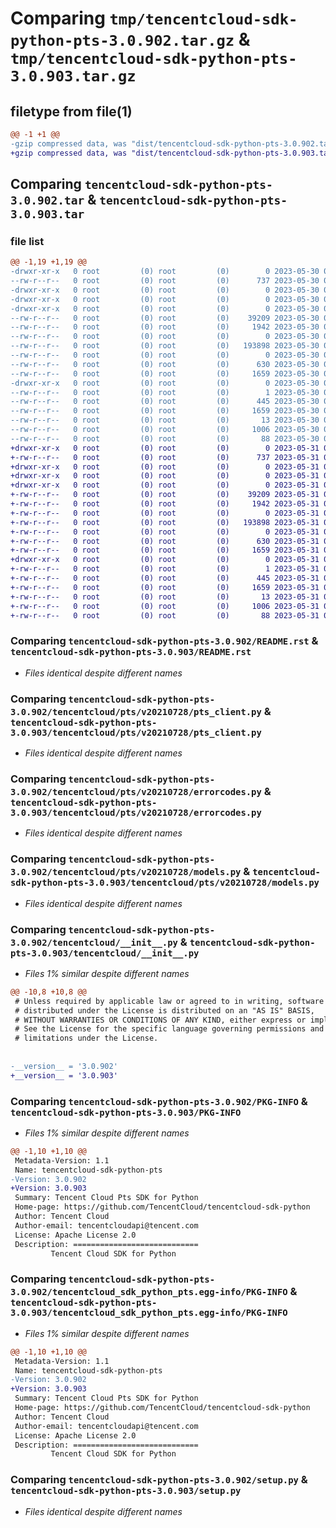 # Comparing `tmp/tencentcloud-sdk-python-pts-3.0.902.tar.gz` & `tmp/tencentcloud-sdk-python-pts-3.0.903.tar.gz`

## filetype from file(1)

```diff
@@ -1 +1 @@
-gzip compressed data, was "dist/tencentcloud-sdk-python-pts-3.0.902.tar", last modified: Tue May 30 00:29:40 2023, max compression
+gzip compressed data, was "dist/tencentcloud-sdk-python-pts-3.0.903.tar", last modified: Wed May 31 02:17:49 2023, max compression
```

## Comparing `tencentcloud-sdk-python-pts-3.0.902.tar` & `tencentcloud-sdk-python-pts-3.0.903.tar`

### file list

```diff
@@ -1,19 +1,19 @@
-drwxr-xr-x   0 root         (0) root         (0)        0 2023-05-30 00:29:40.000000 tencentcloud-sdk-python-pts-3.0.902/
--rw-r--r--   0 root         (0) root         (0)      737 2023-05-30 00:29:40.000000 tencentcloud-sdk-python-pts-3.0.902/README.rst
-drwxr-xr-x   0 root         (0) root         (0)        0 2023-05-30 00:29:40.000000 tencentcloud-sdk-python-pts-3.0.902/tencentcloud/
-drwxr-xr-x   0 root         (0) root         (0)        0 2023-05-30 00:29:40.000000 tencentcloud-sdk-python-pts-3.0.902/tencentcloud/pts/
-drwxr-xr-x   0 root         (0) root         (0)        0 2023-05-30 00:29:40.000000 tencentcloud-sdk-python-pts-3.0.902/tencentcloud/pts/v20210728/
--rw-r--r--   0 root         (0) root         (0)    39209 2023-05-30 00:29:40.000000 tencentcloud-sdk-python-pts-3.0.902/tencentcloud/pts/v20210728/pts_client.py
--rw-r--r--   0 root         (0) root         (0)     1942 2023-05-30 00:29:40.000000 tencentcloud-sdk-python-pts-3.0.902/tencentcloud/pts/v20210728/errorcodes.py
--rw-r--r--   0 root         (0) root         (0)        0 2023-05-30 00:29:40.000000 tencentcloud-sdk-python-pts-3.0.902/tencentcloud/pts/v20210728/__init__.py
--rw-r--r--   0 root         (0) root         (0)   193898 2023-05-30 00:29:40.000000 tencentcloud-sdk-python-pts-3.0.902/tencentcloud/pts/v20210728/models.py
--rw-r--r--   0 root         (0) root         (0)        0 2023-05-30 00:29:40.000000 tencentcloud-sdk-python-pts-3.0.902/tencentcloud/pts/__init__.py
--rw-r--r--   0 root         (0) root         (0)      630 2023-05-30 00:29:40.000000 tencentcloud-sdk-python-pts-3.0.902/tencentcloud/__init__.py
--rw-r--r--   0 root         (0) root         (0)     1659 2023-05-30 00:29:40.000000 tencentcloud-sdk-python-pts-3.0.902/PKG-INFO
-drwxr-xr-x   0 root         (0) root         (0)        0 2023-05-30 00:29:40.000000 tencentcloud-sdk-python-pts-3.0.902/tencentcloud_sdk_python_pts.egg-info/
--rw-r--r--   0 root         (0) root         (0)        1 2023-05-30 00:29:40.000000 tencentcloud-sdk-python-pts-3.0.902/tencentcloud_sdk_python_pts.egg-info/dependency_links.txt
--rw-r--r--   0 root         (0) root         (0)      445 2023-05-30 00:29:40.000000 tencentcloud-sdk-python-pts-3.0.902/tencentcloud_sdk_python_pts.egg-info/SOURCES.txt
--rw-r--r--   0 root         (0) root         (0)     1659 2023-05-30 00:29:40.000000 tencentcloud-sdk-python-pts-3.0.902/tencentcloud_sdk_python_pts.egg-info/PKG-INFO
--rw-r--r--   0 root         (0) root         (0)       13 2023-05-30 00:29:40.000000 tencentcloud-sdk-python-pts-3.0.902/tencentcloud_sdk_python_pts.egg-info/top_level.txt
--rw-r--r--   0 root         (0) root         (0)     1006 2023-05-30 00:29:40.000000 tencentcloud-sdk-python-pts-3.0.902/setup.py
--rw-r--r--   0 root         (0) root         (0)       88 2023-05-30 00:29:40.000000 tencentcloud-sdk-python-pts-3.0.902/setup.cfg
+drwxr-xr-x   0 root         (0) root         (0)        0 2023-05-31 02:17:49.000000 tencentcloud-sdk-python-pts-3.0.903/
+-rw-r--r--   0 root         (0) root         (0)      737 2023-05-31 02:17:49.000000 tencentcloud-sdk-python-pts-3.0.903/README.rst
+drwxr-xr-x   0 root         (0) root         (0)        0 2023-05-31 02:17:49.000000 tencentcloud-sdk-python-pts-3.0.903/tencentcloud/
+drwxr-xr-x   0 root         (0) root         (0)        0 2023-05-31 02:17:49.000000 tencentcloud-sdk-python-pts-3.0.903/tencentcloud/pts/
+drwxr-xr-x   0 root         (0) root         (0)        0 2023-05-31 02:17:49.000000 tencentcloud-sdk-python-pts-3.0.903/tencentcloud/pts/v20210728/
+-rw-r--r--   0 root         (0) root         (0)    39209 2023-05-31 02:17:49.000000 tencentcloud-sdk-python-pts-3.0.903/tencentcloud/pts/v20210728/pts_client.py
+-rw-r--r--   0 root         (0) root         (0)     1942 2023-05-31 02:17:49.000000 tencentcloud-sdk-python-pts-3.0.903/tencentcloud/pts/v20210728/errorcodes.py
+-rw-r--r--   0 root         (0) root         (0)        0 2023-05-31 02:17:49.000000 tencentcloud-sdk-python-pts-3.0.903/tencentcloud/pts/v20210728/__init__.py
+-rw-r--r--   0 root         (0) root         (0)   193898 2023-05-31 02:17:49.000000 tencentcloud-sdk-python-pts-3.0.903/tencentcloud/pts/v20210728/models.py
+-rw-r--r--   0 root         (0) root         (0)        0 2023-05-31 02:17:49.000000 tencentcloud-sdk-python-pts-3.0.903/tencentcloud/pts/__init__.py
+-rw-r--r--   0 root         (0) root         (0)      630 2023-05-31 02:17:49.000000 tencentcloud-sdk-python-pts-3.0.903/tencentcloud/__init__.py
+-rw-r--r--   0 root         (0) root         (0)     1659 2023-05-31 02:17:49.000000 tencentcloud-sdk-python-pts-3.0.903/PKG-INFO
+drwxr-xr-x   0 root         (0) root         (0)        0 2023-05-31 02:17:49.000000 tencentcloud-sdk-python-pts-3.0.903/tencentcloud_sdk_python_pts.egg-info/
+-rw-r--r--   0 root         (0) root         (0)        1 2023-05-31 02:17:49.000000 tencentcloud-sdk-python-pts-3.0.903/tencentcloud_sdk_python_pts.egg-info/dependency_links.txt
+-rw-r--r--   0 root         (0) root         (0)      445 2023-05-31 02:17:49.000000 tencentcloud-sdk-python-pts-3.0.903/tencentcloud_sdk_python_pts.egg-info/SOURCES.txt
+-rw-r--r--   0 root         (0) root         (0)     1659 2023-05-31 02:17:49.000000 tencentcloud-sdk-python-pts-3.0.903/tencentcloud_sdk_python_pts.egg-info/PKG-INFO
+-rw-r--r--   0 root         (0) root         (0)       13 2023-05-31 02:17:49.000000 tencentcloud-sdk-python-pts-3.0.903/tencentcloud_sdk_python_pts.egg-info/top_level.txt
+-rw-r--r--   0 root         (0) root         (0)     1006 2023-05-31 02:17:49.000000 tencentcloud-sdk-python-pts-3.0.903/setup.py
+-rw-r--r--   0 root         (0) root         (0)       88 2023-05-31 02:17:49.000000 tencentcloud-sdk-python-pts-3.0.903/setup.cfg
```

### Comparing `tencentcloud-sdk-python-pts-3.0.902/README.rst` & `tencentcloud-sdk-python-pts-3.0.903/README.rst`

 * *Files identical despite different names*

### Comparing `tencentcloud-sdk-python-pts-3.0.902/tencentcloud/pts/v20210728/pts_client.py` & `tencentcloud-sdk-python-pts-3.0.903/tencentcloud/pts/v20210728/pts_client.py`

 * *Files identical despite different names*

### Comparing `tencentcloud-sdk-python-pts-3.0.902/tencentcloud/pts/v20210728/errorcodes.py` & `tencentcloud-sdk-python-pts-3.0.903/tencentcloud/pts/v20210728/errorcodes.py`

 * *Files identical despite different names*

### Comparing `tencentcloud-sdk-python-pts-3.0.902/tencentcloud/pts/v20210728/models.py` & `tencentcloud-sdk-python-pts-3.0.903/tencentcloud/pts/v20210728/models.py`

 * *Files identical despite different names*

### Comparing `tencentcloud-sdk-python-pts-3.0.902/tencentcloud/__init__.py` & `tencentcloud-sdk-python-pts-3.0.903/tencentcloud/__init__.py`

 * *Files 1% similar despite different names*

```diff
@@ -10,8 +10,8 @@
 # Unless required by applicable law or agreed to in writing, software
 # distributed under the License is distributed on an "AS IS" BASIS,
 # WITHOUT WARRANTIES OR CONDITIONS OF ANY KIND, either express or implied.
 # See the License for the specific language governing permissions and
 # limitations under the License.
 
 
-__version__ = '3.0.902'
+__version__ = '3.0.903'
```

### Comparing `tencentcloud-sdk-python-pts-3.0.902/PKG-INFO` & `tencentcloud-sdk-python-pts-3.0.903/PKG-INFO`

 * *Files 1% similar despite different names*

```diff
@@ -1,10 +1,10 @@
 Metadata-Version: 1.1
 Name: tencentcloud-sdk-python-pts
-Version: 3.0.902
+Version: 3.0.903
 Summary: Tencent Cloud Pts SDK for Python
 Home-page: https://github.com/TencentCloud/tencentcloud-sdk-python
 Author: Tencent Cloud
 Author-email: tencentcloudapi@tencent.com
 License: Apache License 2.0
 Description: ============================
         Tencent Cloud SDK for Python
```

### Comparing `tencentcloud-sdk-python-pts-3.0.902/tencentcloud_sdk_python_pts.egg-info/PKG-INFO` & `tencentcloud-sdk-python-pts-3.0.903/tencentcloud_sdk_python_pts.egg-info/PKG-INFO`

 * *Files 1% similar despite different names*

```diff
@@ -1,10 +1,10 @@
 Metadata-Version: 1.1
 Name: tencentcloud-sdk-python-pts
-Version: 3.0.902
+Version: 3.0.903
 Summary: Tencent Cloud Pts SDK for Python
 Home-page: https://github.com/TencentCloud/tencentcloud-sdk-python
 Author: Tencent Cloud
 Author-email: tencentcloudapi@tencent.com
 License: Apache License 2.0
 Description: ============================
         Tencent Cloud SDK for Python
```

### Comparing `tencentcloud-sdk-python-pts-3.0.902/setup.py` & `tencentcloud-sdk-python-pts-3.0.903/setup.py`

 * *Files identical despite different names*


